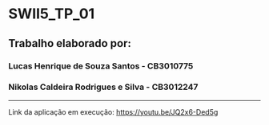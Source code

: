 # SWII5_TP_01

## Trabalho elaborado por:
### Lucas Henrique de Souza Santos - CB3010775
### Nikolas Caldeira Rodrigues e Silva - CB3012247
--------------------------------------------------
Link da aplicação em execução: https://youtu.be/JQ2x6-Ded5g
